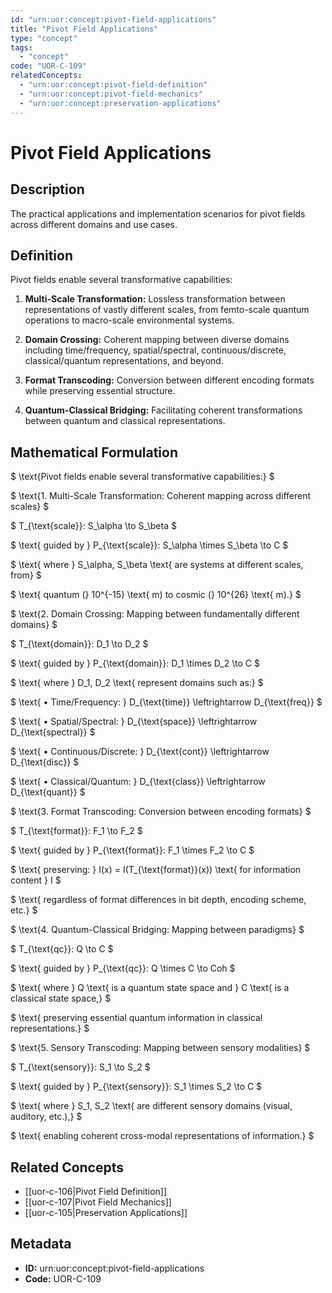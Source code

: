 ```yaml
---
id: "urn:uor:concept:pivot-field-applications"
title: "Pivot Field Applications"
type: "concept"
tags:
  - "concept"
code: "UOR-C-109"
relatedConcepts:
  - "urn:uor:concept:pivot-field-definition"
  - "urn:uor:concept:pivot-field-mechanics"
  - "urn:uor:concept:preservation-applications"
---
```


# Pivot Field Applications

## Description

The practical applications and implementation scenarios for pivot fields across different domains and use cases.

## Definition

Pivot fields enable several transformative capabilities:

1. **Multi-Scale Transformation:** Lossless transformation between representations of vastly different scales, from femto-scale quantum operations to macro-scale environmental systems.

2. **Domain Crossing:** Coherent mapping between diverse domains including time/frequency, spatial/spectral, continuous/discrete, classical/quantum representations, and beyond.

3. **Format Transcoding:** Conversion between different encoding formats while preserving essential structure.

4. **Quantum-Classical Bridging:** Facilitating coherent transformations between quantum and classical representations.

## Mathematical Formulation

$
\text{Pivot fields enable several transformative capabilities:}
$

$
\text{1. Multi-Scale Transformation: Coherent mapping across different scales}
$

$
T_{\text{scale}}: S_\alpha \to S_\beta
$

$
\text{   guided by } P_{\text{scale}}: S_\alpha \times S_\beta \to C
$

$
\text{   where } S_\alpha, S_\beta \text{ are systems at different scales, from}
$

$
\text{   quantum (} 10^{-15} \text{ m) to cosmic (} 10^{26} \text{ m).}
$

$
\text{2. Domain Crossing: Mapping between fundamentally different domains}
$

$
T_{\text{domain}}: D_1 \to D_2
$

$
\text{   guided by } P_{\text{domain}}: D_1 \times D_2 \to C
$

$
\text{   where } D_1, D_2 \text{ represent domains such as:}
$

$
\text{   • Time/Frequency: } D_{\text{time}} \leftrightarrow D_{\text{freq}}
$

$
\text{   • Spatial/Spectral: } D_{\text{space}} \leftrightarrow D_{\text{spectral}}
$

$
\text{   • Continuous/Discrete: } D_{\text{cont}} \leftrightarrow D_{\text{disc}}
$

$
\text{   • Classical/Quantum: } D_{\text{class}} \leftrightarrow D_{\text{quant}}
$

$
\text{3. Format Transcoding: Conversion between encoding formats}
$

$
T_{\text{format}}: F_1 \to F_2
$

$
\text{   guided by } P_{\text{format}}: F_1 \times F_2 \to C
$

$
\text{   preserving: } I(x) = I(T_{\text{format}}(x)) \text{ for information content } I
$

$
\text{   regardless of format differences in bit depth, encoding scheme, etc.}
$

$
\text{4. Quantum-Classical Bridging: Mapping between paradigms}
$

$
T_{\text{qc}}: Q \to C
$

$
\text{   guided by } P_{\text{qc}}: Q \times C \to Coh
$

$
\text{   where } Q \text{ is a quantum state space and } C \text{ is a classical state space,}
$

$
\text{   preserving essential quantum information in classical representations.}
$

$
\text{5. Sensory Transcoding: Mapping between sensory modalities}
$

$
T_{\text{sensory}}: S_1 \to S_2
$

$
\text{   guided by } P_{\text{sensory}}: S_1 \times S_2 \to C
$

$
\text{   where } S_1, S_2 \text{ are different sensory domains (visual, auditory, etc.),}
$

$
\text{   enabling coherent cross-modal representations of information.}
$

## Related Concepts

- [[uor-c-106|Pivot Field Definition]]
- [[uor-c-107|Pivot Field Mechanics]]
- [[uor-c-105|Preservation Applications]]

## Metadata

- **ID:** urn:uor:concept:pivot-field-applications
- **Code:** UOR-C-109
